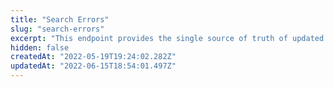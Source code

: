 ```yaml
---
title: "Search Errors"
slug: "search-errors"
excerpt: "This endpoint provides the single source of truth of updated error codes in [Offer Management's](https://developers.vtex.com/vtex-rest-api/docs/sent-offers-integration-guide-connectors) configuration. It retrieves a list of all the error codes available at that moment. \n\nThe connector will retrieve all the error codes available directly on this API and use the codes that apply the most to their error scenarios. Then, the connector will implement these codes into every validation error inside their system. \n\nThis endpoint allows filtering errors by using the following query params: `channel`, `brand`, `category`, `errorCategory`. It also counts with the following pagination query params: `sort`, `from`, `to`, `q`."
hidden: false
createdAt: "2022-05-19T19:24:02.282Z"
updatedAt: "2022-06-15T18:54:01.497Z"
---
```

